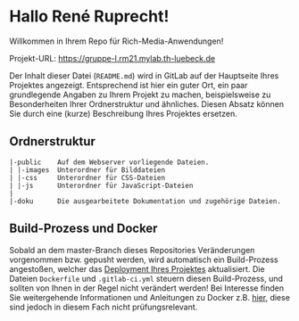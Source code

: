 # Hallo René Ruprecht!

Willkommen in Ihrem Repo für Rich-Media-Anwendungen!

Projekt-URL: https://gruppe-l.rm21.mylab.th-luebeck.de

Der Inhalt dieser Datei (`README.md`) wird in GitLab auf der Hauptseite Ihres Projektes angezeigt. Entsprechend ist hier ein guter Ort, ein paar grundlegende Angaben zu Ihrem Projekt zu machen, beispielsweise zu Besonderheiten Ihrer Ordnerstruktur und ähnliches. Diesen Absatz können Sie durch eine (kurze) Beschreibung Ihres Projektes ersetzen.

## Ordnerstruktur

    |-public    Auf dem Webserver vorliegende Dateien.
    | |-images  Unterordner für Bilddateien
    | |-css     Unterordner für CSS-Dateien
    | |-js      Unterordner für JavaScript-Dateien
    |
    |-doku      Die ausgearbeitete Dokumentation und zugehörige Dateien.

## Build-Prozess und Docker

Sobald an dem master-Branch dieses Repositories Veränderungen vorgenommen bzw. gepusht werden, wird automatisch ein Build-Prozess angestoßen, welcher das [Deployment Ihres Projektes](https://gruppe-l.rm21.mylab.th-luebeck.de) aktualisiert. Die Dateien `Dockerfile` und `.gitlab-ci.yml` steuern diesen Build-Prozess, und sollten von Ihnen in der Regel nicht verändert werden! Bei Interesse finden Sie weitergehende Informationen und Anleitungen zu Docker z.B. [hier](https://doku.mylab.th-luebeck.de), diese sind jedoch in diesem Fach nicht prüfungsrelevant.
